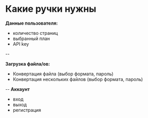 # Какие ручки нужны

**Данные пользователя:**

- количество страниц
- выбранный план
- API key

--

**Загрузка файла/ов:**

- Конвертация файла (выбор формата, пароль)
- Конвертация нескольких файлов (выбор формата, пароль)

--
**Аккаунт**

- вход
- выход
- регистрация

